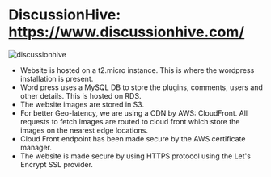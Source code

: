 # DiscussionHive: https://www.discussionhive.com/

![discussionhive](https://user-images.githubusercontent.com/6800366/41781477-4a02c790-7655-11e8-9ebc-511321771298.PNG)


* Website is hosted on a t2.micro instance. This is where the wordpress installation is present.
* Word press uses a MySQL DB to store the plugins, comments, users and other details. This is hosted on RDS.
* The website images are stored in S3.
* For better Geo-latency, we are using a CDN by AWS: CloudFront. All requests to fetch images are routed to cloud front which store the images on the nearest edge locations.
* Cloud Front endpoint has been made secure by the AWS certificate manager.
* The website is made secure by using HTTPS protocol using the Let's Encrypt SSL provider.
